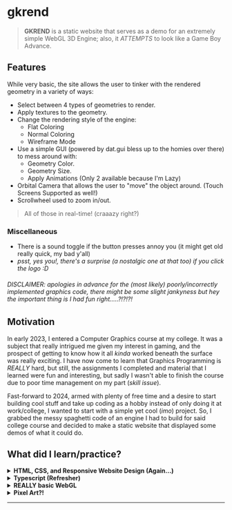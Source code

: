 # **gkrend**

> **GKREND** is a static website that serves as a demo for an extremely simple WebGL 3D Engine; also, it _ATTEMPTS_ to look like a Game Boy Advance.

## **Features**

While very basic, the site allows the user to tinker with the rendered geometry in a variety of ways:

- Select between 4 types of geometries to render.
- Apply textures to the geometry.
- Change the rendering style of the engine:
  - Flat Coloring
  - Normal Coloring
  - Wireframe Mode
- Use a simple GUI (powered by dat.gui bless up to the homies over there) to mess around with:
  - Geometry Color.
  - Geometry Size.
  - Apply Animations (Only 2 available because I'm Lazy)
- Orbital Camera that allows the user to "move" the object around. (Touch Screens Supported as well!)
- Scrollwheel used to zoom in/out.

> All of those in real-time! (craaazy right?)

### **Miscellaneous**

- There is a sound toggle if the button presses annoy you (it might get old really quick, my bad y'all)
- _psst, yes you!, there's a surprise (a nostalgic one at that too) if you click the logo :D_

###### _DISCLAIMER: apologies in advance for the (most likely) poorly/incorrectly implemented graphics code, there might be some slight jankyness but hey the important thing is I had fun right.....?!?!?!_

## **Motivation**

In early 2023, I entered a Computer Graphics course at my college. It was a subject that really intrigued me given my interest in gaming, and the prospect of getting to know how it all _kinda_ worked beneath the surface was really exciting. I have now come to learn that Graphics Programming is _REALLY_ hard, but still, the assignments I completed and material that I learned were fun and interesting, but sadly I wasn't able to finish the course due to poor time management on my part (_skill issue_).

Fast-forward to 2024, armed with plenty of free time and a desire to start building cool stuff and take up coding as a hobby instead of only doing it at work/college, I wanted to start with a simple yet cool (_imo_) project. So, I grabbed the messy spaghetti code of an engine I had to build for said college course and decided to make a static website that displayed some demos of what it could do.

## **What did I learn/practice?**

<details>
<summary>
<b>HTML, CSS, and Responsive Website Design (Again...)</b>
</summary>
<p>

> As a back-end developer, the thought of touching anything that had to do with the front-end made me shiver. What little experience I had with it came from those "_Become a Full-Stack Developer in 2 WEEKS!!!11!_ " boot camps that I did when I started coding, and frankly, I hardly remembered anything.

> So I decided to use this as an excuse to properly make something I'm happy with and that looks decent. After struggling with CSS for a bit, I quickly hit the ball running and realized I _kinda_ enjoyed seeing my vision for the website come to life. I added the bonus challenge on myself to make it responsive and it surprisingly worked.

> Also, as I move forward into other projects, relearning the fundamentals of **HTML** and **CSS** allows me to use frameworks for both of them more effectively.

</p>
</details>

<details>
<summary>
<b>Typescript (Refresher) </b>
</summary>
<p>

> Not my first rodeo with the language, but certainly not one I use often; I write mostly enterprise code (Java), so it was a nice change of pace, and the opportunity to practice another tool in my repertoire is always welcome. (I'm still kinda scared of the stuff this language and even more so Javascript lets you do)

</p>
</details>

<details>
<summary>
<b>REALLY basic WebGL</b>
</summary>
<p>

> Learning the fundamentals of graphics programming was challenging but fulfilling. I'm not sure if I'll ever do something with it again, but now that I know the basics, I'm looking forward to using more streamlined tools such as **ThreeJS** if I ever want to render 3D objects into a website.

</p>
</details>

<details>
<summary>
<b>Pixel Art?!</b>
</summary>
<p>

> Making the buttons match the aesthetic kinda forced me to dabble into some pixelart, so using Aseprite I tried to make some decent buttons!

</p>
</details>

---
